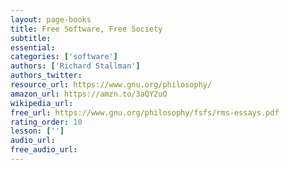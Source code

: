 ```yaml
---
layout: page-books
title: Free Software, Free Society
subtitle: 
essential: 
categories: ['software']
authors: ['Richard Stallman']
authors_twitter: 
resource_url: https://www.gnu.org/philosophy/
amazon_url: https://amzn.to/3aQY2uO
wikipedia_url: 
free_url: https://www.gnu.org/philosophy/fsfs/rms-essays.pdf
rating_order: 10
lesson: ['']
audio_url: 
free_audio_url: 
---
```

